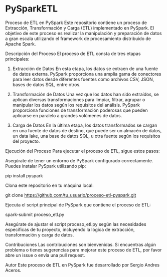 # PySparkETL
Proceso de ETL en PySpark
Este repositorio contiene un proceso de Extracción, Transformación y Carga (ETL) implementado en PySpark. El objetivo de este proceso es realizar la manipulación y preparación de datos a gran escala utilizando el framework de procesamiento distribuido de Apache Spark.

Descripción del Proceso
El proceso de ETL consta de tres etapas principales:

1. Extracción de Datos
En esta etapa, los datos se extraen de una fuente de datos externa. PySpark proporciona una amplia gama de conectores para leer datos desde diferentes fuentes como archivos CSV, JSON, bases de datos SQL, entre otros.

2. Transformación de Datos
Una vez que los datos han sido extraídos, se aplican diversas transformaciones para limpiar, filtrar, agrupar o manipular los datos según los requisitos del análisis. PySpark proporciona funciones de transformación poderosas que pueden aplicarse en paralelo a grandes volúmenes de datos.

3. Carga de Datos
En la última etapa, los datos transformados se cargan en una fuente de datos de destino, que puede ser un almacén de datos, un data lake, una base de datos SQL, u otra fuente según los requisitos del proyecto.

Ejecución del Proceso
Para ejecutar el proceso de ETL, sigue estos pasos:

Asegúrate de tener un entorno de PySpark configurado correctamente. Puedes instalar PySpark utilizando pip:

pip install pyspark

Clona este repositorio en tu máquina local:

git clone https://github.com/tu_usuario/proceso-etl-pyspark.git

Ejecuta el script principal de PySpark que contiene el proceso de ETL:

spark-submit proceso_etl.py

Asegúrate de ajustar el script proceso_etl.py según las necesidades específicas de tu proyecto, incluyendo la lógica de extracción, transformación y carga de datos.

Contribuciones
Las contribuciones son bienvenidas. Si encuentras algún problema o tienes sugerencias para mejorar este proceso de ETL, por favor abre un issue o envía una pull request.

Autor
Este proceso de ETL en PySpark fue desarrollado por Sergio Andres Aceros.
